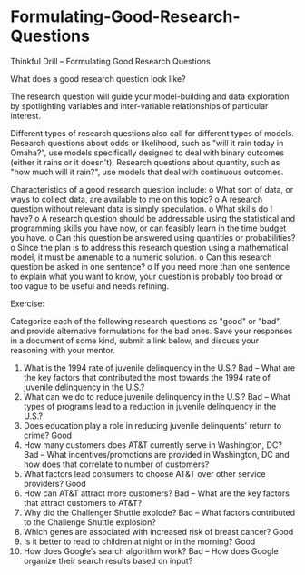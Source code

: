 # Formulating-Good-Research-Questions

Thinkful Drill – Formulating Good Research Questions

What does a good research question look like?

The research question will guide your model-building and data exploration by spotlighting variables and inter-variable relationships of particular interest.

Different types of research questions also call for different types of models. Research questions about odds or likelihood, such as "will it rain today in Omaha?", use models specifically designed to deal with binary outcomes (either it rains or it doesn't). Research questions about quantity, such as "how much will it rain?", use models that deal with continuous outcomes.

Characteristics of a good research question include:
o	What sort of data, or ways to collect data, are available to me on this topic? 
o	A research question without relevant data is simply speculation. 
o	What skills do I have? 
o	A research question should be addressable using the statistical and programming skills you have now, or can feasibly learn in the time budget you have.
o	Can this question be answered using quantities or probabilities?
o	Since the plan is to address this research question using a mathematical model, it must be amenable to a numeric solution.
o	Can this research question be asked in one sentence? 
o	If you need more than one sentence to explain what you want to know, your question is probably too broad or too vague to be useful and needs refining.

Exercise:

Categorize each of the following research questions as "good" or "bad", and provide alternative formulations for the bad ones. Save your responses in a document of some kind, submit a link below, and discuss your reasoning with your mentor.
1.	What is the 1994 rate of juvenile delinquency in the U.S.?
Bad – What are the key factors that contributed the most towards the 1994 rate of juvenile delinquency in the U.S.? 
2.	What can we do to reduce juvenile delinquency in the U.S.?
Bad – What types of programs lead to a reduction in juvenile delinquency in the U.S.?
3.	Does education play a role in reducing juvenile delinquents' return to crime?
Good
4.	How many customers does AT&T currently serve in Washington, DC?
Bad – What incentives/promotions are provided in Washington, DC and how does that correlate to number of customers?
5.	What factors lead consumers to choose AT&T over other service providers?
Good
6.	How can AT&T attract more customers?
Bad – What are the key factors that attract customers to AT&T?
7.	Why did the Challenger Shuttle explode?
Bad – What factors contributed to the Challenge Shuttle explosion?
8.	Which genes are associated with increased risk of breast cancer?
Good
9.	Is it better to read to children at night or in the morning?
Good
10.	How does Google’s search algorithm work?
Bad – How does Google organize their search results based on input?
